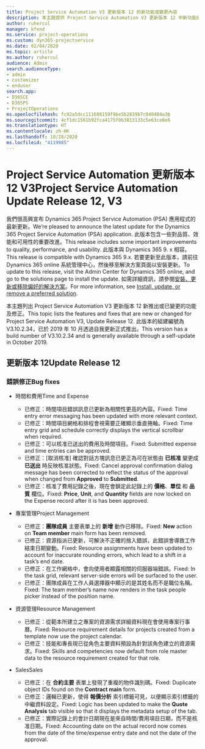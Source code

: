 ```yaml
---
title: Project Service Automation V3 更新版本 12 的新功能或變更內容
description: 本主題提供 Project Service Automation V3 更新版本 12 中新功能的相關資訊。
author: ruhercul
manager: kfend
ms.service: project-operations
ms.custom: dyn365-projectservice
ms.date: 02/04/2020
ms.topic: article
ms.author: ruhercul
audience: Admin
search.audienceType:
- admin
- customizer
- enduser
search.app:
- D365CE
- D365PS
- ProjectOperations
ms.openlocfilehash: fc92a5dcc111688159f9be5b2839b7c040404a3b
ms.sourcegitcommit: 4cf1dc1561b92fca4175f0b3813133c5e63ce8e6
ms.translationtype: HT
ms.contentlocale: zh-HK
ms.lasthandoff: 10/28/2020
ms.locfileid: "4119985"
---
```

# <a name="project-service-automation-update-release-12-v3"></a><span data-ttu-id="e59e3-103">Project Service Automation 更新版本 12 V3</span><span class="sxs-lookup"><span data-stu-id="e59e3-103">Project Service Automation Update Release 12, V3</span></span>
<span data-ttu-id="e59e3-104">我們很高興宣布 Dynamics 365 Project Service Automation (PSA) 應用程式的最新更新。</span><span class="sxs-lookup"><span data-stu-id="e59e3-104">We’re pleased to announce the latest update for the Dynamics 365 Project Service Automation (PSA) application.</span></span> <span data-ttu-id="e59e3-105">此版本包含一些對品質、效能和可用性的重要改進。</span><span class="sxs-lookup"><span data-stu-id="e59e3-105">This release includes some important improvements to quality, performance, and usability.</span></span> <span data-ttu-id="e59e3-106">此版本與 Dynamics 365 9. x 相容。</span><span class="sxs-lookup"><span data-stu-id="e59e3-106">This release is compatible with Dynamics 365 9.x.</span></span> <span data-ttu-id="e59e3-107">若要更新至此版本，請前往 Dynamics 365 online 系統管理中心，然後移至解決方案頁面以安裝更新。</span><span class="sxs-lookup"><span data-stu-id="e59e3-107">To update to this release, visit the Admin Center for Dynamics 365 online, and go to the solutions page to install the update.</span></span> <span data-ttu-id="e59e3-108">如需詳細資訊，請參閱[安裝、更新或移除偏好的解決方案](https://docs.microsoft.com/power-platform/admin/install-remove-preferred-solution)。</span><span class="sxs-lookup"><span data-stu-id="e59e3-108">For more information, see [Install, update, or remove a preferred solution](https://docs.microsoft.com/power-platform/admin/install-remove-preferred-solution).</span></span>

<span data-ttu-id="e59e3-109">本主題列出 Project Service Automation V3 更新版本 12 新推出或已變更的功能及修正。</span><span class="sxs-lookup"><span data-stu-id="e59e3-109">This topic lists the features and fixes that are new or changed for Project Service Automation V3, Update Release 12.</span></span> <span data-ttu-id="e59e3-110">此版本的組建編號為 V3.10.2.34，已於 2019 年 10 月透過自我更新正式推出。</span><span class="sxs-lookup"><span data-stu-id="e59e3-110">This version has a build number of V3.10.2.34 and is generally available through a self-update in October 2019.</span></span>

## <a name="update-release-12"></a><span data-ttu-id="e59e3-111">更新版本 12</span><span class="sxs-lookup"><span data-stu-id="e59e3-111">Update Release 12</span></span>

### <a name="bug-fixes"></a><span data-ttu-id="e59e3-112">錯誤修正</span><span class="sxs-lookup"><span data-stu-id="e59e3-112">Bug fixes</span></span>

- <span data-ttu-id="e59e3-113">時間和費用</span><span class="sxs-lookup"><span data-stu-id="e59e3-113">Time and Expense</span></span>

    - <span data-ttu-id="e59e3-114">已修正：時間項目錯誤訊息已更新為相關性更高的內容。</span><span class="sxs-lookup"><span data-stu-id="e59e3-114">Fixed: Time entry error messaging has been updated with more relevant context.</span></span>
    - <span data-ttu-id="e59e3-115">已修正：時間項目網格和排程會視需要正確顯示垂直捲軸。</span><span class="sxs-lookup"><span data-stu-id="e59e3-115">Fixed: Time entry grid and schedule correctly displays the vertical scrollbar when required.</span></span>
    - <span data-ttu-id="e59e3-116">已修正：可以核准已送出的費用及時間項目。</span><span class="sxs-lookup"><span data-stu-id="e59e3-116">Fixed: Submitted expense and time entries can be approved.</span></span>
    - <span data-ttu-id="e59e3-117">已修正：[取消核准] 確認對話方塊訊息已更正為可在狀態由 **已核准** 變更成 **已送出** 時反映核准狀態。</span><span class="sxs-lookup"><span data-stu-id="e59e3-117">Fixed: Cancel approval confirmation dialog message has been corrected to reflect the status of the approval when changed from **Approved** to **Submitted**.</span></span>
    - <span data-ttu-id="e59e3-118">已修正：核准了費用記錄之後，現在會鎖定此記錄上的 **價格**、**單位** 和 **品質** 欄位。</span><span class="sxs-lookup"><span data-stu-id="e59e3-118">Fixed: **Price**, **Unit**, and **Quantity** fields are now locked on the Expense record after it is has been approved.</span></span>

- <span data-ttu-id="e59e3-119">專案管理</span><span class="sxs-lookup"><span data-stu-id="e59e3-119">Project Management</span></span>

    - <span data-ttu-id="e59e3-120">已修正：**團隊成員** 主要表單上的 **新增** 動作已移除。</span><span class="sxs-lookup"><span data-stu-id="e59e3-120">Fixed: **New** action on **Team member** main form has been removed.</span></span>
    - <span data-ttu-id="e59e3-121">已修正：資源指派已更新，可解決不正確的捨入錯誤，此錯誤會導致工作結束日期變動。</span><span class="sxs-lookup"><span data-stu-id="e59e3-121">Fixed: Resource assignments have been updated to account for inaccurate rounding errors, which lead to a shift in a task’s end date.</span></span>
    - <span data-ttu-id="e59e3-122">已修正：在工作網格中，會向使用者顯露相關的伺服器端錯誤。</span><span class="sxs-lookup"><span data-stu-id="e59e3-122">Fixed: In the task grid, relevant server-side errors will be surfaced to the user.</span></span>
    - <span data-ttu-id="e59e3-123">已修正：團隊成員在工作人員選擇器中顯示的是其姓名而不是職位名稱。</span><span class="sxs-lookup"><span data-stu-id="e59e3-123">Fixed: The team member’s name now renders in the task people picker instead of the position name.</span></span>

- <span data-ttu-id="e59e3-124">資源管理</span><span class="sxs-lookup"><span data-stu-id="e59e3-124">Resource Management</span></span>

    - <span data-ttu-id="e59e3-125">已修正：從範本所建立之專案的資源需求詳細資料現在會使用專案行事曆。</span><span class="sxs-lookup"><span data-stu-id="e59e3-125">Fixed: Resource requirement details for projects created from a template now use the project calendar.</span></span>
    - <span data-ttu-id="e59e3-126">已修正：技能和專長現已從角色主要資料預設為針對該角色建立的資源需求。</span><span class="sxs-lookup"><span data-stu-id="e59e3-126">Fixed: Skills and competencies now default from role master data to the resource requirement created for that role.</span></span>

- <span data-ttu-id="e59e3-127">Sales</span><span class="sxs-lookup"><span data-stu-id="e59e3-127">Sales</span></span>

    - <span data-ttu-id="e59e3-128">已修正：在 **合約主要** 表單上發現了重複的物件識別碼。</span><span class="sxs-lookup"><span data-stu-id="e59e3-128">Fixed: Duplicate object IDs found on the **Contract main** form.</span></span>
    - <span data-ttu-id="e59e3-129">已修正：邏輯已更新，使得 **報價分析** 索引標籤可見，以便顯示索引標籤的中繼資料設定。</span><span class="sxs-lookup"><span data-stu-id="e59e3-129">Fixed: Logic has been updated to make the **Quote Analysis** tab visible so that it displays the metadata setup of the tab.</span></span>
    - <span data-ttu-id="e59e3-130">已修正：實際記錄上的會計日期現在是來自時間/費用項目日期，而不是核准日期。</span><span class="sxs-lookup"><span data-stu-id="e59e3-130">Fixed: Accounting date on the actual record now comes from the date of the time/expense entry date and not the date of the approval.</span></span>
